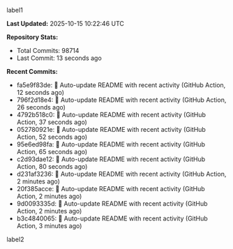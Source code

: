 
label1 
<!-- ACTIVITY_START -->
**Last Updated:** 2025-10-15 10:22:46 UTC

**Repository Stats:**
- Total Commits: 98714
- Last Commit: 13 seconds ago

**Recent Commits:**
- fa5e9f83de: 🤖 Auto-update README with recent activity (GitHub Action, 12 seconds ago)
- 796f2d18e4: 🤖 Auto-update README with recent activity (GitHub Action, 26 seconds ago)
- 4792b518c0: 🤖 Auto-update README with recent activity (GitHub Action, 37 seconds ago)
- 052780921e: 🤖 Auto-update README with recent activity (GitHub Action, 52 seconds ago)
- 95e6ed98fa: 🤖 Auto-update README with recent activity (GitHub Action, 65 seconds ago)
- c2d93dae12: 🤖 Auto-update README with recent activity (GitHub Action, 80 seconds ago)
- d231af3236: 🤖 Auto-update README with recent activity (GitHub Action, 2 minutes ago)
- 20f385acce: 🤖 Auto-update README with recent activity (GitHub Action, 2 minutes ago)
- 9d0093335d: 🤖 Auto-update README with recent activity (GitHub Action, 2 minutes ago)
- b3c4840065: 🤖 Auto-update README with recent activity (GitHub Action, 3 minutes ago)
<!-- ACTIVITY_END -->

label2
